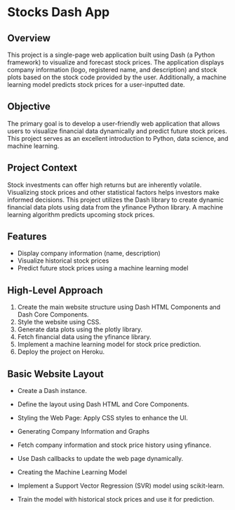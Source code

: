 # Stocks Dash App

## Overview

This project is a single-page web application built using Dash (a Python framework) to visualize and forecast stock prices. The application displays company information (logo, registered name, and description) and stock plots based on the stock code provided by the user. Additionally, a machine learning model predicts stock prices for a user-inputted date.

## Objective

The primary goal is to develop a user-friendly web application that allows users to visualize financial data dynamically and predict future stock prices. This project serves as an excellent introduction to Python, data science, and machine learning.

## Project Context

Stock investments can offer high returns but are inherently volatile. Visualizing stock prices and other statistical factors helps investors make informed decisions. This project utilizes the Dash library to create dynamic financial data plots using data from the yfinance Python library. A machine learning algorithm predicts upcoming stock prices.

## Features

- Display company information (name, description)
- Visualize historical stock prices
- Predict future stock prices using a machine learning model

## High-Level Approach

1. Create the main website structure using Dash HTML Components and Dash Core Components.
2. Style the website using CSS.
3. Generate data plots using the plotly library.
4. Fetch financial data using the yfinance library.
5. Implement a machine learning model for stock price prediction.
6. Deploy the project on Heroku.

## Basic Website Layout


- Create a Dash instance.

- Define the layout using Dash HTML and Core Components.

- Styling the Web Page: Apply CSS styles to enhance the UI.

- Generating Company Information and Graphs

- Fetch company information and stock price history using yfinance.

- Use Dash callbacks to update the web page dynamically.

- Creating the Machine Learning Model

- Implement a Support Vector Regression (SVR) model using scikit-learn.

- Train the model with historical stock prices and use it for prediction.



